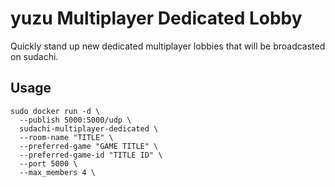 # yuzu Multiplayer Dedicated Lobby

Quickly stand up new dedicated multiplayer lobbies that will be broadcasted on sudachi.

## Usage

```
sudo docker run -d \
  --publish 5000:5000/udp \
  sudachi-multiplayer-dedicated \
  --room-name "TITLE" \
  --preferred-game "GAME TITLE" \
  --preferred-game-id "TITLE ID" \
  --port 5000 \
  --max_members 4 \
```
